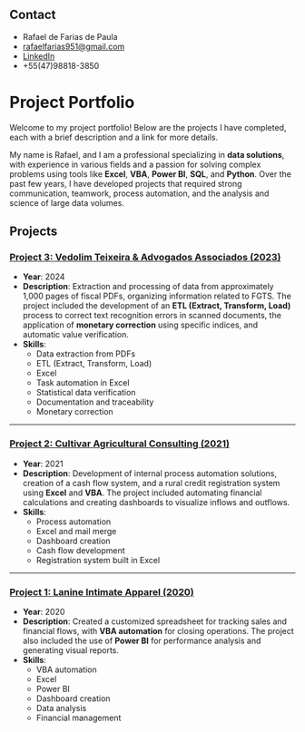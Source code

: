 ## Contact
- Rafael de Farias de Paula
- rafaelfarias951@gmail.com
- [LinkedIn](https://www.linkedin.com/in/rafael-de-farias-de-paula/)
- +55(47)98818-3850

# Project Portfolio

Welcome to my project portfolio! Below are the projects I have completed, each with a brief description and a link for more details.

My name is Rafael, and I am a professional specializing in **data solutions**, with experience in various fields and a passion for solving complex problems using tools like **Excel**, **VBA**, **Power BI**, **SQL**, and **Python**. Over the past few years, I have developed projects that required strong communication, teamwork, process automation, and the analysis and science of large data volumes.

## Projects

### [Project 3: Vedolim Teixeira & Advogados Associados (2023)](https://github.com/Rafael-Paula/Portfolio/tree/main/Projeto%203%20-%20FGTS)
- **Year**: 2024  
- **Description**: Extraction and processing of data from approximately 1,000 pages of fiscal PDFs, organizing information related to FGTS. The project included the development of an **ETL (Extract, Transform, Load)** process to correct text recognition errors in scanned documents, the application of **monetary correction** using specific indices, and automatic value verification.
- **Skills**:
  - Data extraction from PDFs
  - ETL (Extract, Transform, Load)
  - Excel
  - Task automation in Excel
  - Statistical data verification
  - Documentation and traceability
  - Monetary correction

---

### [Project 2: Cultivar Agricultural Consulting (2021)](https://github.com/Rafael-Paula/Portfolio/tree/main/Projeto%202%20-%20Cultivar)
- **Year**: 2021  
- **Description**: Development of internal process automation solutions, creation of a cash flow system, and a rural credit registration system using **Excel** and **VBA**. The project included automating financial calculations and creating dashboards to visualize inflows and outflows.
- **Skills**:
  - Process automation
  - Excel and mail merge
  - Dashboard creation
  - Cash flow development
  - Registration system built in Excel

---

### [Project 1: Lanine Intimate Apparel (2020)](https://github.com/Rafael-Paula/Portfolio/tree/main/Projeto%201%20-%20Lanine)
- **Year**: 2020  
- **Description**: Created a customized spreadsheet for tracking sales and financial flows, with **VBA automation** for closing operations. The project also included the use of **Power BI** for performance analysis and generating visual reports.
- **Skills**:
  - VBA automation
  - Excel
  - Power BI
  - Dashboard creation
  - Data analysis
  - Financial management

